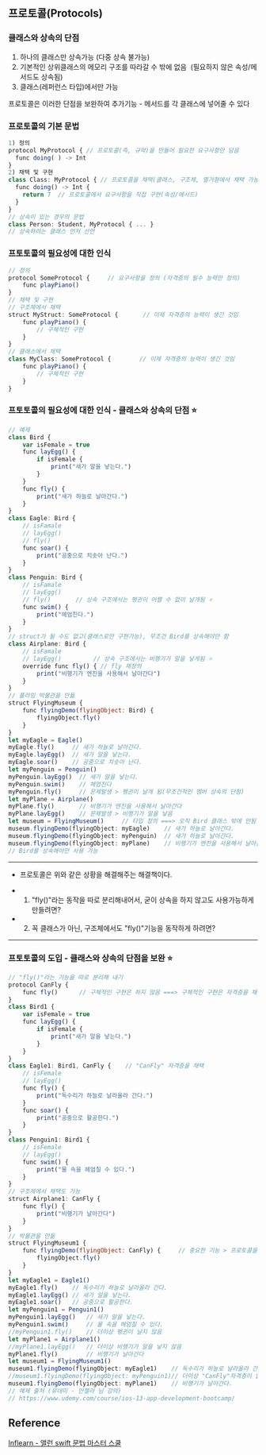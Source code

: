 ## 프로토콜(Protocols)
### 클래스와 상속의 단점
1. 하나의 클래스만 상속가능 (다중 상속 불가능)
2. 기본적인 상위클래스의 메모리 구조를 따라갈 수 밖에 없음  (필요하지 않은 속성/메서드도 상속됨)
3. 클래스(레퍼런스 타입)에서만 가능

프로토콜은 이러한 단점을 보완하여 추가기능 - 메서드를 각 클래스에 넣어줄 수 있다
### 프로토콜의 기본 문법
```javascript
1) 정의
protocol MyProtocol { // 프로토콜(즉, 규약)을 만들어 필요한 요구사항만 담음
  func doing( ) -> Int 
}
2) 채택 및 구현
class Class: MyProtocol { // 프로토콜을 채택(클래스, 구조체, 열거형에서 채택 가능)
  func doing() -> Int {
    return 7  // 프로토콜에서 요구사항을 직접 구현(속성/메서드)
  }
}
// 상속이 있는 경우의 문법
class Person: Student, MyProtocol { ... }
// 상속하려는 클래스 먼저 선언
```
### 프토토콜의 필요성에 대한 인식
```javascript
// 정의
protocol SomeProtocol {     // 요구사항을 정의 (자격증의 필수 능력만 정의)
    func playPiano()
}
// 채택 및 구현
// 구조체에서 채택
struct MyStruct: SomeProtocol {       // 이제 자격증의 능력이 생긴 것임
    func playPiano() {
        // 구체적인 구현
    }
}
// 클래스에서 채택
class MyClass: SomeProtocol {        // 이제 자격증의 능력이 생긴 것임
    func playPiano() {
        // 구체적인 구현
    }
}
```
### 프토토콜의 필요성에 대한 인식 - 클래스와 상속의 단점 ⭐️
```javascript
// 예제
class Bird {    
    var isFemale = true    
    func layEgg() {
        if isFemale {
            print("새가 알을 낳는다.")
        }
    }    
    func fly() {
        print("새가 하늘로 날아간다.")
    }
}
class Eagle: Bird {   
    // isFamale
    // layEgg()
    // fly()    
    func soar() {
        print("공중으로 치솟아 난다.")
    }
}
class Penguin: Bird {    
    // isFamale
    // layEgg()    
    // fly()       // 상속 구조에서는 펭귄이 어쩔 수 없이 날개됨 ⭐️   
    func swim() {
        print("헤엄친다.")
    }
}
// struct가 될 수도 없고(클래스로만 구현가능), 무조건 Bird를 상속해야만 함
class Airplane: Bird {    
    // isFamale
    // layEgg()         // 상속 구조에서는 비행기가 알을 낳게됨 ⭐️    
    override func fly() { // fly 재정의
        print("비행기가 엔진을 사용해서 날아간다")
    }
}
// 플라잉 박물관을 만듦
struct FlyingMuseum {
    func flyingDemo(flyingObject: Bird) {
        flyingObject.fly()
    }
}
let myEagle = Eagle()
myEagle.fly()     // 새가 하늘로 날아간다.
myEagle.layEgg()  // 새가 알을 낳는다.
myEagle.soar()    // 공중으로 치솟아 난다.
let myPenguin = Penguin()
myPenguin.layEgg()  // 새가 알을 낳는다.
myPenguin.swim()    // 헤엄친다
myPenguin.fly()     // 문제발생 > 펭귄이 날개 됨(무조건적인 멤버 상속의 단점)
let myPlane = Airplane()
myPlane.fly()       // 비행기가 엔진을 사용해서 날아간다
myPlane.layEgg()    // 문제발생 > 비행기가 알을 낳음
let museum = FlyingMuseum()     // 타입 정의 ===> 오직 Bird 클래스 밖에 안됨
museum.flyingDemo(flyingObject: myEagle)    // 새가 하늘로 날아간다.
museum.flyingDemo(flyingObject: myPenguin)  // 새가 하늘로 날아간다.
museum.flyingDemo(flyingObject: myPlane)    // 비행기가 엔진을 사용해서 날아간다
// Bird를 상속해야만 사용 가능
```
---
 - 프로토콜은 위와 같은 상황을 해결해주는 해결책이다.

 - 1) "fly()"라는 동작을 따로 분리해내어서, 굳이 상속을 하지 않고도 사용가능하게 만들려면?
 - 2) 꼭 클래스가 아닌, 구조체에서도 "fly()"기능을 동작하게 하려면?

---
### 프토토콜의 도입 - 클래스와 상속의 단점을 보완 ⭐️
```javascript
// "fly()"라는 기능을 따로 분리해 내기
protocol CanFly {
    func fly()      // 구체적인 구현은 하지 않음 ===> 구체적인 구현은 자격증을 채택한 곳에서
}
class Bird1 {   
    var isFemale = true   
    func layEgg() {
        if isFemale {
            print("새가 알을 낳는다.")
        }
    }
}
class Eagle1: Bird1, CanFly {    // "CanFly" 자격증을 채택    
    // isFemale
    // layEgg()   
    func fly() {
        print("독수리가 하늘로 날라올라 간다.")
    }    
    func soar() {
        print("공중으로 활공한다.")
    }
}
class Penguin1: Bird1 {   
    // isFemale
    // layEgg()    
    func swim() {
        print("물 속을 헤엄칠 수 있다.")
    }
}
// 구조체에서 채택도 가능
struct Airplane1: CanFly {
    func fly() {
        print("비행기가 날아간다")
    }
}
// 박물관을 만듦
struct FlyingMuseum1 {
    func flyingDemo(flyingObject: CanFly) {     // 중요한 기능 > 프로토콜을 타입으로 인식
        flyingObject.fly()
    }
}
let myEagle1 = Eagle1()
myEagle1.fly()    // 독수리가 하늘로 날라올라 간다.
myEagle1.layEgg() // 새가 알을 낳는다.
myEagle1.soar()   // 공중으로 활공한다.
let myPenguin1 = Penguin1()
myPenguin1.layEgg()   // 새가 알을 낳는다.
myPenguin1.swim()     // 물 속을 헤엄칠 수 있다.
//myPenguin1.fly()    // 더이상 펭귄이 날지 않음
let myPlane1 = Airplane1()
//myPlane1.layEgg()   // 더이상 비행기가 알을 낳지 않음
myPlane1.fly()        // 비행기가 날아간다
let museum1 = FlyingMuseum1()
museum1.flyingDemo(flyingObject: myEagle1)    // 독수리가 하늘로 날라올라 간다.
//museum1.flyingDemo(flyingObject: myPenguin1)// 더이상 "CanFly"자격증이 없는 펭귄은 날지 못함
museum1.flyingDemo(flyingObject: myPlane1)    // 비행기가 날아간다.
// 예제 출처 (유데미 - 안젤라 님 강의)
// https://www.udemy.com/course/ios-13-app-development-bootcamp/
```
## Reference
[Inflearn - 앨런 swift 문법 마스터 스쿨](https://www.inflearn.com/course/%EC%8A%A4%EC%9C%84%ED%94%84%ED%8A%B8-%EB%AC%B8%EB%B2%95-%EB%A7%88%EC%8A%A4%ED%84%B0-%EC%8A%A4%EC%BF%A8/dashboard)
